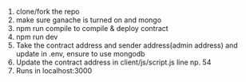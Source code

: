 1. clone/fork the repo
2. make sure ganache is turned on and mongo
3. npm run compile to compile & deploy contract
4. npm run dev
5. Take the contract address and sender address(admin address) and update in .env, ensure to use mongodb
6. Update the contract address in client/js/script.js line np. 54
7. Runs in localhost:3000
